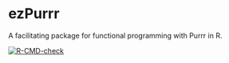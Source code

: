 # ezPurrr
A facilitating package for functional programming with Purrr in R.

<!-- badges: start -->
[![R-CMD-check](https://github.com/wanjiag/ezPurrr/workflows/R-CMD-check/badge.svg)](https://github.com/wanjiag/ezPurrr/actions)
<!-- badges: end -->
